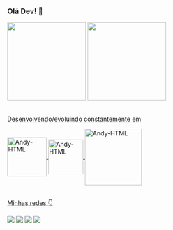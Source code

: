 ### Olá Dev! 👋
<div>
  <a href="https://github.com/Akame7Anderson">
  <img height="180px" src="https://github-readme-stats.vercel.app/api?username=Akame7Anderson&show_icons=true&theme=radical"/>
  <img height="180px" src="https://github-readme-stats.vercel.app/api/top-langs/?username=Akame7Anderson&layout=compact&theme=radical"/>
</div>

<div><br>
  <p>Desenvolvendo/evoluindo constantemente em</p>
  <img align="center" alt="Andy-HTML" heigth="80" width="90" src="https://img.shields.io/badge/HTML5-E34F26?style=for-the-badge&logo=html5&logoColor=white" />
  <img align="center" alt="Andy-HTML" heigth="70" width="80" src="https://img.shields.io/badge/CSS3-1572B6?style=for-the-badge&logo=css3&logoColor=white" />
  <img align="center" alt="Andy-HTML" heigth="120" width="130" src="https://img.shields.io/badge/JavaScript-F7DF1E?style=for-the-badge&logo=javascript&logoColor=black" />
</div>
<br>
<div>
  <p>Minhas redes 👇</p>
  <a href="http://www.instagram.com/ander_petry/" target="_blank"><img align="center" src="https://img.shields.io/badge/Instagram-E4405F?logo=instagram&logoColor=white" target="_blank"></a>
  <a href="http://www.linkedin.com/in/anderson-petry-8114381a5/" target="_blank"><img align="center" src="https://img.shields.io/badge/LinkedIn-0077B5?logo=linkedin&logoColor=white" target="_blank"></a>
  <a href="https://img.shields.io/badge/akameyang-7289DA?logo=discord&logoColor=white" target="_blank"><img align="center" src="https://img.shields.io/badge/akameyang-7289DA?logo=discord&logoColor=white" target="_blank"></a>
  <a href="https://wa.me/55997002614" target="_blank"><img align="center" src="https://img.shields.io/badge/WhatsApp-25D366?logo=whatsapp&logoColor=white" target="_blank"></a>
</div>
